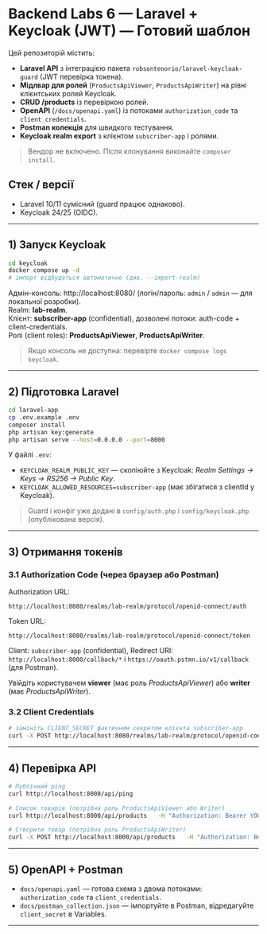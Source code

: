 # Backend Labs 6 — Laravel + Keycloak (JWT) — Готовий шаблон

Цей репозиторій містить:
- **Laravel API** з інтеграцією пакета `robsontenorio/laravel-keycloak-guard` (JWT перевірка токена).
- **Мідлвар для ролей** (`ProductsApiViewer`, `ProductsApiWriter`) на рівні клієнтських ролей Keycloak.
- **CRUD /products** із перевіркою ролей.
- **OpenAPI** (`/docs/openapi.yaml`) із потоками `authorization_code` та `client_credentials`.
- **Postman колекція** для швидкого тестування.
- **Keycloak realm export** з клієнтом `subscriber-app` і ролями.

> Вендор не включено. Після клонування виконайте `composer install`.

## Стек / версії
- Laravel 10/11 сумісний (guard працює однаково).
- Keycloak 24/25 (OIDC).

---

## 1) Запуск Keycloak
```bash
cd keycloak
docker compose up -d
# імпорт відбудеться автоматично (див. --import-realm)
```

Адмін-консоль: http://localhost:8080/ (логін/пароль: `admin` / `admin` — для локальної розробки).  
Realm: **lab-realm**.  
Клієнт: **subscriber-app** (confidential), дозволені потоки: auth-code + client-credentials.  
Ролі (client roles): **ProductsApiViewer**, **ProductsApiWriter**.

> Якщо консоль не доступна: перевірте `docker compose logs keycloak`.

---

## 2) Підготовка Laravel
```bash
cd laravel-app
cp .env.example .env
composer install
php artisan key:generate
php artisan serve --host=0.0.0.0 --port=8000
```

У файлі `.env`:
- `KEYCLOAK_REALM_PUBLIC_KEY` — скопіюйте з Keycloak: *Realm Settings → Keys → RS256 → Public Key*.
- `KEYCLOAK_ALLOWED_RESOURCES=subscriber-app` (має збігатися з clientId у Keycloak).

> Guard і конфіг уже додані в `config/auth.php` і `config/keycloak.php` (опублікована версія).

---

## 3) Отримання токенів

### 3.1 Authorization Code (через браузер або Postman)
Authorization URL:
```
http://localhost:8080/realms/lab-realm/protocol/openid-connect/auth
```
Token URL:
```
http://localhost:8080/realms/lab-realm/protocol/openid-connect/token
```
Client: `subscriber-app` (confidential), Redirect URI: `http://localhost:8000/callback/*` і `https://oauth.pstmn.io/v1/callback` (для Postman).

Увійдіть користувачем **viewer** (має роль *ProductsApiViewer*) або **writer** (має *ProductsApiWriter*).

### 3.2 Client Credentials
```bash
# замініть CLIENT_SECRET фактичним секретом клієнта subscriber-app
curl -X POST http://localhost:8080/realms/lab-realm/protocol/openid-connect/token   -H "Content-Type: application/x-www-form-urlencoded"   -d "grant_type=client_credentials"   -d "client_id=subscriber-app"   -d "client_secret=CLIENT_SECRET"
```

---

## 4) Перевірка API
```bash
# Публічний ping
curl http://localhost:8000/api/ping

# Список товарів (потрібна роль ProductsApiViewer або Writer)
curl http://localhost:8000/api/products   -H "Authorization: Bearer YOUR_ACCESS_TOKEN"

# Створити товар (потрібна роль ProductsApiWriter)
curl -X POST http://localhost:8000/api/products   -H "Authorization: Bearer YOUR_ACCESS_TOKEN"   -H "Content-Type: application/json"   -d '{"name":"Phone","price":999}'
```

---

## 5) OpenAPI + Postman
- `docs/openapi.yaml` — готова схема з двома потоками: `authorization_code` та `client_credentials`.
- `docs/postman_collection.json` — імпортуйте в Postman, відредагуйте `client_secret` в Variables.

---
